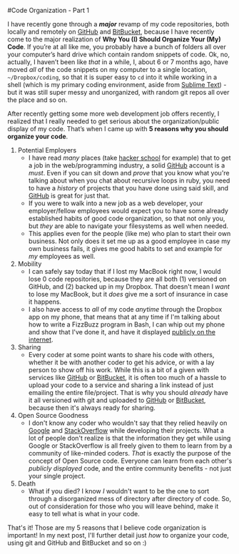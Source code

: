 #Code Organization - Part 1

I have recently gone through a ***major*** revamp of my code repositories, both locally and remotely on [GitHub](http://github.com) and [BitBucket](http://bitbucket.org), because I have recently come to the major realization of **Why You (I) Should Organize Your (My) Code**. If you’re at all like me, you probably have a bunch of folders all over your computer’s hard drive which contain random snippets of code. Ok, no, actually, I haven’t been like *that* in a while, I, about 6 or 7 months ago, have moved *all* of the code snippets on my computer to a single location, `~/Dropbox/coding`, so that it is super easy to `cd` into it while working in a shell (which is my primary coding environment, aside from [Sublime Text](http://sublimetext.com)) - but it was still super messy and unorganized, with random git repos all over the place and so on. 

After recently getting some more web development job offers recently, I realized that I really needed to get serious about the organization/public display of my code. That’s when I came up with **5 reasons why you should organize your code**.

   1. Potential Employers
      - I have read *many* places (take [hacker school](http://hackerschool.com) for example) that to get a job in the web/programming industry, a solid [GitHub](http://github.com) account is a *must*. Even if you can sit down and *prove* that you know what you're talking about when you chat about recursive loops in ruby, you need to have a *history* of projects that you have done using said skill, and [GitHub](http://github.com) is great for just that.
      - If you were to walk into a new job as a web developer, your employer/fellow employees would expect you to have some already established habits of good code organization, so that not only you, but *they* are able to navigate your filesystems as well when needed.
      - This applies even for the people (like me) who plan to start their own business. Not only does it set me up as a good employee in case my own business fails, it gives me good habits to set and example for *my* employees as well.
   2. Mobility
      - I can safely say today that if I lost my MacBook right now, I would lose 0 code repositories, because they are all both (1) versioned on GitHub, and (2) backed up in my Dropbox. That doesn't mean I *want* to lose my MacBook, but it *does* give me a sort of insurance in case it happens.
      - I also have access to *all* of my code *anytime* through the Dropbox app on my phone, that means that at any time if I'm talking about how to write a FizzBuzz program in Bash, I can whip out my phone and show that I've done it, and have it displayed [publicly on the internet](https://github.com/JoahG/fizzbuzz/blob/master/fizzbuzz.sh).
   3. Sharing
      - Every coder at some point wants to share his code with others, whether it be with another coder to get his advice, or with a lay person to show off his work. While this is a bit of a given with services like [GitHub](http://github.com) or [BitBucket](http://bitbucket.org), it is often too much of a hassle to upload your code to a service and sharing a link instead of just emailing the entire file/project. That is why you should *already* have it all versioned with git and uploaded to [GitHub](http://github.com) or [BitBucket](http://bitbucket.org), because then it's always ready for sharing.
   4. Open Source Goodness
      - I don't know any coder who wouldn't say that they relied heavily on [Google](http://google.com) and [StackOverflow](http://stackoverflow.com) while developing their projects. What a lot of people don't realize is that the information they get while using Google or StackOverflow is all freely given to them to learn from by a community of like-minded coders. *That* is exactly the purpose of the concept of Open Source code. Everyone can learn from each other's *publicly displayed* code, and the entire community benefits - not just your single project.
   5. Death
      - What if you died? I know *I* wouldn't want to be the one to sort through a disorganized mess of directory after directory of code. So, out of consideration for those who you will leave behind, make it easy to tell what is what in your code.

That's it! Those are my 5 reasons that I believe code organization is important! In my next post, I'll further detail just *how* to organize your code, using git and GitHub and BitBucket and so on :)